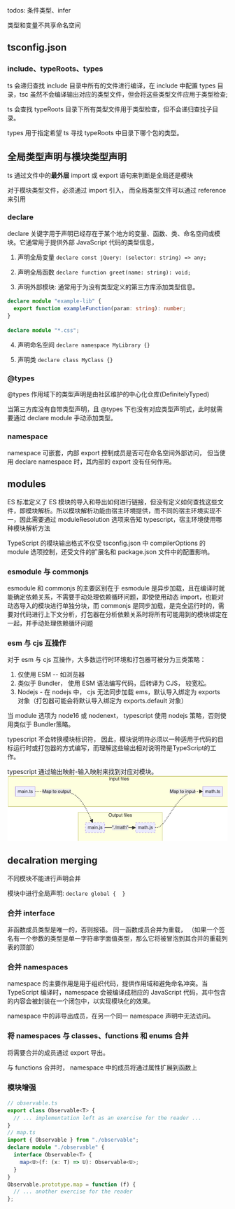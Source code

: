 todos: 条件类型、infer

类型和变量不共享命名空间

## tsconfig.json

### include、typeRoots、types

ts 会递归查找 include 目录中所有的文件进行编译，在 include 中配置 types 目录，tsc 虽然不会编译输出对应的类型文件，但会将这些类型文件应用于类型检查;

ts 会查找 typeRoots 目录下所有类型文件用于类型检查，但不会递归查找子目录。

types 用于指定希望 ts 寻找 typeRoots 中目录下哪个包的类型。


## 全局类型声明与模块类型声明 

ts 通过文件中的**最外层** import 或 export 语句来判断是全局还是模块

对于模块类型文件，必须通过 import 引入， 而全局类型文件可以通过 reference 来引用

### declare 

declare 关键字用于声明已经存在于某个地方的变量、函数、类、命名空间或模块。它通常用于提供外部 JavaScript 代码的类型信息，
1.  声明全局变量
`declare const jQuery: (selector: string) => any;`

2. 声明全局函数
`declare function greet(name: string): void;`

3. 声明外部模块: 通常用于为没有类型定义的第三方库添加类型信息。
```ts
declare module "example-lib" {
  export function exampleFunction(param: string): number;
}

declare module "*.css";
```

4. 声明命名空间
`declare namespace MyLibrary {}`

5. 声明类
`declare class MyClass {}`

### @types
@types 作用域下的类型声明是由社区维护的中心化仓库(DefinitelyTyped)

当第三方库没有自带类型声明，且 @types 下也没有对应类型声明式，此时就需要通过 declare module 手动添加类型。

### namespace

namespace 可嵌套，内部 export 控制成员是否可在命名空间外部访问， 但当使用 declare namespace 时，其内部的 export 没有任何作用。


## modules 

ES 标准定义了 ES 模块的导入和导出如何进行链接，但没有定义如何查找这些文件，即模块解析。所以模块解析功能由宿主环境提供，而不同的宿主环境实现不一，因此需要通过 moduleResolution 选项来告知 typescript，宿主环境使用哪种模块解析方法

TypeScript 的模块输出格式不仅受 tsconfig.json 中 compilerOptions 的 module 选项控制，还受文件的扩展名和 package.json 文件中的配置影响。

### esmodule 与 commonjs
esmodule 和 commonjs 的主要区别在于 esmodule 是异步加载，且在编译时就能确定依赖关系，不需要手动处理依赖循环问题，即使使用动态 import，也能对动态导入的模块进行单独分块，而 commonjs 是同步加载，是完全运行时的，需要对代码进行上下文分析，打包器在分析依赖关系时将所有可能用到的模块绑定在一起，并手动处理依赖循环问题


### esm 与 cjs 互操作
对于 esm 与 cjs 互操作，大多数运行时环境和打包器可被分为三类策略：
1. 仅使用 ESM -- 如浏览器
2. 类似于 Bundler， 使用 ESM 语法编写代码，后转译为 CJS， 较宽松。
3. Nodejs - 在 nodejs 中， cjs 无法同步加载 ems，默认导入绑定为 exports 对象（打包器可能会将默认导入绑定为 exports.default 对象）

当 module 选项为 node16 或 nodenext， typescript 使用 nodejs 策略，否则使用类似于 Bundler策略。

typescript 不会转换模块标识符， 因此，模块说明符必须以一种适用于代码的目标运行时或打包器的方式编写，而理解这些输出相对说明符是TypeScript的工作。

typescript 通过输出映射-输入映射来找到对应对模块。
![alt text](image.png)


## decalration merging

不同模块不能进行声明合并

模块中进行全局声明: `declare global {  }`

### 合并 interface
非函数成员类型是唯一的，否则报错。
同一函数成员合并为重载， （如果一个签名有一个参数的类型是单一字符串字面值类型，那么它将被冒泡到其合并的重载列表的顶部）

### 合并 namespaces
namespace 的主要作用是用于组织代码，提供作用域和避免命名冲突。当 TypeScript 编译时，namespace 会被编译成相应的 JavaScript 代码，其中包含的内容会被封装在一个闭包中，以实现模块化的效果。

namespace 中的非导出成员，在另一个同一 namespace 声明中无法访问。

### 将 namespaces 与 classes、functions 和 enums 合并

将需要合并的成员通过 export 导出。

与 functions 合并时， namespace 中的成员将通过属性扩展到函数上

### 模块增强
```ts
// observable.ts
export class Observable<T> {
  // ... implementation left as an exercise for the reader ...
}
// map.ts
import { Observable } from "./observable";
declare module "./observable" {
  interface Observable<T> {
    map<U>(f: (x: T) => U): Observable<U>;
  }
}
Observable.prototype.map = function (f) {
  // ... another exercise for the reader
};

```